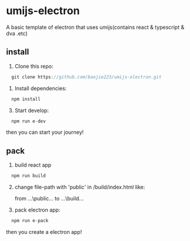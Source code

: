 # umijs-electron

A basic template of electron that uses umijs(contains react & typescript & dva .etc)

## install

1. Clone this repo:

```javascript
  git clone https://github.com/baojie223/umijs-electron.git
```

1. Install dependencies:

```javascript
  npm install
```

3. Start develop:

```javascript
  npm run e-dev
```

then you can start your journey!

## pack

1. build react app

```javascript
  npm run build
```

2. change file-path with 'public' in /build/index.html like:

    from ...\public\...
    to ...\build\...

3. pack electron app:

```javascript
  npm run e-pack
```

then you create a electron app!
